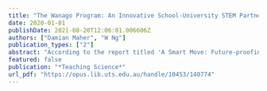 ```yaml
---
title: "The Wanago Program: An Innovative School-University STEM Partnership Program"
date: 2020-01-01
publishDate: 2021-08-20T12:06:01.006606Z
authors: ["Damian Maher", "W Ng"]
publication_types: ["2"]
abstract: "According to the report titled 'A Smart Move: Future-proofing Australia's workforce', it was estimated that in the next decade, 75 percent of all jobs will need science, technology, engineering and mathematics (STEM) skills (PricewaterhouseCoopers Australia, 2015). However, only 16 percent of university students are currently pursuing degrees in these disciplines. Of this 16 percent, young women are very under-represented with reports showing that males make up 84 percent of the total number of people with STEM qualifications (Office of the Chief Scientist, 2016) and only 13 percent of all engineers in Australia were women (Stewart, 2017)."
featured: false
publication: "*Teaching Science*"
url_pdf: "https://opus.lib.uts.edu.au/handle/10453/140774"
---
```


